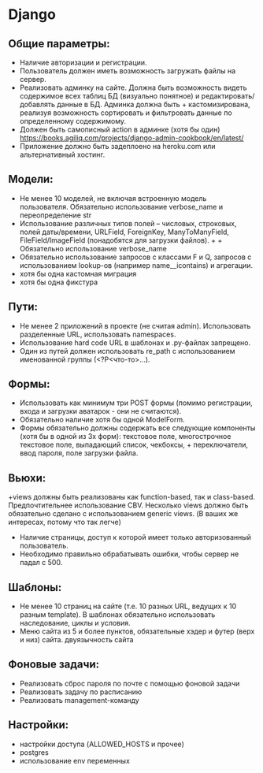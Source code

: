 # Django
## Общие параметры:
+ Наличие авторизации и регистрации.
+ Пользователь должен иметь возможность загружать файлы на сервер.
+ Реализовать админку на сайте. Должна быть возможность видеть содержимое всех таблиц БД (визуально понятное) и редактировать/добавлять данные в БД. Админка должна быть +  кастомизирована, реализуя возможность сортировать и фильтровать данные по определенному содержимому.
+ Должен быть самописный action в админке (хотя бы один) https://books.agiliq.com/projects/django-admin-cookbook/en/latest/ 
+ Приложение должно быть задеплоено на heroku.com или альтернативный хостинг.


## Модели:
+ Не менее 10 моделей, не включая встроенную модель пользователя. Обязательно использование verbose_name и переопределение str
 + Использование различных типов полей – числовых, строковых, полей даты/времени, URLField, ForeignKey, ManyToManyField, FileField/ImageField (понадобятся для загрузки файлов). + + Обязательно использование verbose_name
+ Обязательно использование запросов с классами F и Q, запросов с использованием lookup-ов (например name__icontains) и агрегации.
+ хотя бы одна кастомная миграция
+ хотя бы одна фикстура 

## Пути:
+ Не менее 2 приложений в проекте (не считая admin). Использовать разделенные URL, использовать namespaces.
+ Использование hard code URL в шаблонах и .py-файлах запрещено.
+ Один из путей должен использовать re_path с использованием именованной группы (<?P<что-то>...).

## Формы:
+ Использовать как минимум три POST формы (помимо регистрации, входа и загрузки аватарок - они не считаются).
+ Обязательно наличие хотя бы одной ModelForm.
+ Формы обязательно должны содержать все следующие компоненты (хотя бы в одной из 3х форм): текстовое поле, многострочное текстовое поле, выпадающий список, чекбоксы, + переключатели, ввод пароля, поле загрузки файла.

## Вьюхи:
+views должны быть реализованы как function-based, так и class-based. Предпочтительнее использование CBV. Несколько views должно быть обязательно сделано с использованием generic views. (В ваших же интересах, потому что так легче)
+ Наличие страницы, доступ к которой имеет только авторизованный пользователь.
+ Необходимо правильно обрабатывать ошибки, чтобы сервер не падал с 500.

## Шаблоны:
+ Не менее 10 страниц на сайте (т.е. 10 разных URL, ведущих к 10 разным template). В шаблонах обязательно использовать наследование, циклы и условия.
+ Меню сайта из 5 и более пунктов, обязательные хэдер и футер (верх и низ) сайта.
двуязычность сайта

## Фоновые задачи:
+ Реализовать сброс пароля по почте с помощью фоновой задачи
+ Реализовать задачу по расписанию
+ Реализовать management-команду

## Настройки: 
+ настройки доступа (ALLOWED_HOSTS и прочее)
+ postgres
+ использование env переменных

